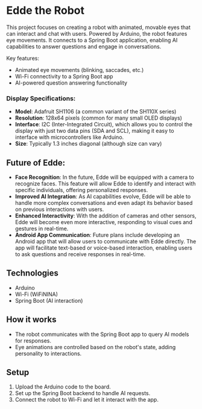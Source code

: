 # Edde the Robot

This project focuses on creating a robot with animated, movable eyes that can interact and chat with users. Powered by Arduino, the robot features eye movements. It connects to a Spring Boot application, enabling AI capabilities to answer questions and engage in conversations.

Key features:
- Animated eye movements (blinking, saccades, etc.)
- Wi-Fi connectivity to a Spring Boot app
- AI-powered question answering functionality

### Display Specifications:
- **Model**: Adafruit SH1106 (a common variant of the SH110X series)
- **Resolution**: 128x64 pixels (common for many small OLED displays)
- **Interface**: I2C (Inter-Integrated Circuit), which allows you to control the display with just two data pins (SDA and SCL), making it easy to interface with microcontrollers like Arduino.
- **Size**: Typically 1.3 inches diagonal (although size can vary)


## Future of Edde:
- **Face Recognition**: In the future, Edde will be equipped with a camera to recognize faces. This feature will allow Edde to identify and interact with specific individuals, offering personalized responses.
- **Improved AI Integration**: As AI capabilities evolve, Edde will be able to handle more complex conversations and even adapt its behavior based on previous interactions with users.
- **Enhanced Interactivity**: With the addition of cameras and other sensors, Edde will become even more interactive, responding to visual cues and gestures in real-time.
- **Android App Communication**: Future plans include developing an Android app that will allow users to communicate with Edde directly. The app will facilitate text-based or voice-based interaction, enabling users to ask questions and receive responses in real-time.


## Technologies
- Arduino
- Wi-Fi (WiFiNINA)
- Spring Boot (AI interaction)

## How it works
- The robot communicates with the Spring Boot app to query AI models for responses.
- Eye animations are controlled based on the robot's state, adding personality to interactions.

## Setup
1. Upload the Arduino code to the board.
2. Set up the Spring Boot backend to handle AI requests.
3. Connect the robot to Wi-Fi and let it interact with the app.
